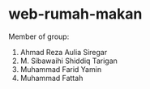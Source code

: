 # web-rumah-makan

Member of group:

1. Ahmad Reza Aulia Siregar
2. M. Sibawaihi Shiddiq Tarigan
3. Muhammad Farid Yamin
4. Muhammad Fattah
